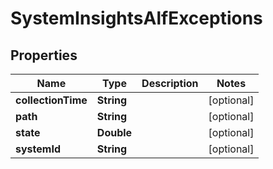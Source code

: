

# SystemInsightsAlfExceptions


## Properties

| Name | Type | Description | Notes |
|------------ | ------------- | ------------- | -------------|
|**collectionTime** | **String** |  |  [optional] |
|**path** | **String** |  |  [optional] |
|**state** | **Double** |  |  [optional] |
|**systemId** | **String** |  |  [optional] |



